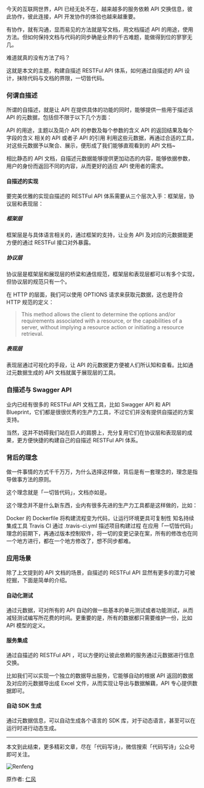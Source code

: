 今天的互联网世界，API 已经无处不在，越来越多的服务依赖 API 交换信息，彼此协作，彼此连接，API 开发协作的体验也越来越重要。

有协作，就有沟通，显而易见的方法就是写文档，用文档描述 API 的用途，使用方法。但如何保持文档与代码的同步确是业界的千古难题，能做得到位的寥寥无几。

难道就真的没有方法了吗？

这就是本文的主题，构建自描述 RESTFul API 体系，如何通过自描述的 API 设计，抹除代码与文档的界限，一切皆代码。

### 何谓自描述

所谓的自描述，就是让 API 在提供具体的功能的同时，能够提供一些用于描述该 API 的元数据，包括但不限于以下几个方面：

API 的用途，主题以及简介
API 的参数及每个参数的含义
API 的返回结果及每个字段的含义
相关的 API 或者子 API 的引用
利用这些元数据，再通过合适的工具，对这些元数据予以聚合、展示，便形成了我们能够直观看到的 API 文档~

相比静态的 API 文档，自描述元数据能够提供更加动态的内容，能够依据参数，用户的身份而返回不同的内容，从而更好的适应 API 使用者的需求。

#### 自描述的实现

要完美优雅的实现自描述的 RESTFul API 体系需要从三个层次入手：框架层，协议层和表现层：

##### 框架层

框架层是与具体语言相关的，通过框架的支持，让业务 API 及对应的元数据能更方便的通过 RESTFul 接口对外暴露。

##### 协议层

协议层是框架层和展现层的桥梁和通信规范，框架层和表现层都可以有多个实现，但协议层的规范只有一个。

在 HTTP 的层面，我们可以使用 OPTIONS 请求来获取元数据，这也是符合 HTTP 规范的定义：

> This method allows the client to determine the options and/or requirements associated with a resource, or the capabilities of a server, without implying a resource action or initiating a resource retrieval.

##### 表现层

表现层通过可视化的手段，让 API 的元数据更方便被人们所认知和查看。比如通过元数据生成的 API 文档就属于展现层的工具。

### 自描述与 Swagger API

业内已经有很多的 RESTFul API 文档工具，比如 Swagger API 和 API Blueprint，它们都是很很优秀的生产力工具，不过它们并没有提供自描述的方案支持。

当然，这并不妨碍我们站在巨人的肩膀上，充分复用它们在协议层和表现层的成果，更方便快捷的构建自己的自描述 RESTFul API 体系。

### 背后的理念

做一件事情的方式千千万万，为什么选择这样做，背后是有一套理念的，理念是指导做事方法的原则。

这个理念就是「一切皆代码」，文档亦如是。

这个理念并不是什么新东西，业内有很多先进的生产力工具都是这样做的，比如：

Docker 的 Dockerfile 将构建流程变为代码，让运行环境更具可复制性
知名持续集成工具 Travis CI 通过 .travis-ci.yml 描述项目构建过程
在应用「一切皆代码」理念的前期下，再通过版本控制软件，将一切的变更记录在案，所有的修改也在同一个地方进行，都在一个地方修改了，想不同步都难。

### 应用场景

除了上文提到的 API 文档的场景，自描述的 RESTFul API 显然有更多的潜力可被挖掘，下面是简单的介绍。

#### 自动化测试

通过元数据，可对所有的 API 自动的做一些基本的单元测试或者功能测试，从而减轻测试编写所花费的时间。更重要的是，所有的数据都只需要维护一份，比如 API 模型的定义。

#### 服务集成

通过自描述的 RESTFul API ，可以方便的让彼此依赖的服务通过元数据进行信息交换。

比如我们可以实现一个独立的数据导出服务，它能够自动的根据 API 返回的数据及对应的元数据导出成 Excel 文件，从而实现让导出与数据解藕，API 专心提供数据即可。

#### 自动 SDK 生成

通过元数据信息，可以自动生成各个语言的 SDK 库，对于动态语言，甚至可以在运行时进行动态生成。

----- 

本文到此结束，更多精彩文章，尽在「代码写诗」，微信搜索「代码写诗」公众号即可关注。

![Renfeng](storage/renfeng.jpeg)

原作者: [仁风](http://weibo.com/bixuehujin)

